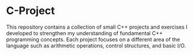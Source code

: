 # C-Project
This repository contains a collection of small C++ projects and exercises I developed to strengthen my understanding of fundamental C++ programming concepts. Each project focuses on a different area of the language such as arithmetic operations, control structures, and basic I/O.
